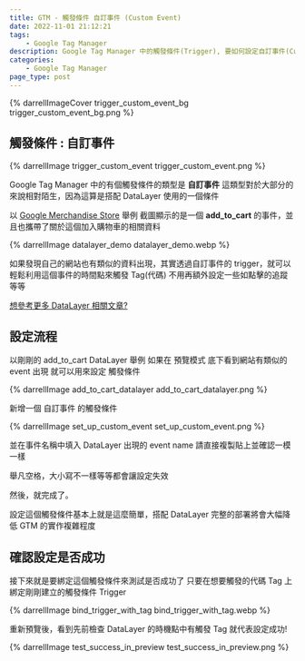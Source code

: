 ```yaml
---
title: GTM - 觸發條件 自訂事件 (Custom Event)
date: 2022-11-01 21:12:21
tags:
	- Google Tag Manager
description: Google Tag Manager 中的觸發條件(Trigger), 要如何設定自訂事件(Custom Event)來對應 Datalayer 中的事件
categories: 
	- Google Tag Manager
page_type: post
---
```


{% darrellImageCover trigger_custom_event_bg trigger_custom_event_bg.png %}

## 觸發條件 : 自訂事件

{% darrellImage trigger_custom_event trigger_custom_event.png %}

Google Tag Manager 中的有個觸發條件的類型是 **自訂事件**
這類型對於大部分的來說相對陌生，因為這算是搭配 DataLayer 使用的一個條件

以 [Google Merchandise Store](https://shop.googlemerchandisestore.com/Google+Redesign/Apparel/Google+Bike+Party+Sticker+Sheet) 舉例 
截圖顯示的是一個 **add_to_cart** 的事件，並且也攜帶了關於這個加入購物車的相關資料

{% darrellImage datalayer_demo datalayer_demo.webp %}

如果發現自己的網站也有類似的資料出現，其實透過自訂事件的 trigger，就可以輕鬆利用這個事件的時間點來觸發 Tag(代碼)
不用再額外設定一些如點擊的追蹤等等

[想參考更多 DataLayer 相關文章?](https://www.darrelltw.com/?q=datalayer&from=post)

## 設定流程

以剛剛的 add_to_cart DataLayer 舉例
如果在 預覽模式 底下看到網站有類似的 event 出現
就可以用來設定 觸發條件

{% darrellImage add_to_cart_datalayer add_to_cart_datalayer.png %}

新增一個 自訂事件 的觸發條件

{% darrellImage set_up_custom_event set_up_custom_event.png %}

並在事件名稱中填入 DataLayer 出現的 event name
請直接複製貼上並確認一模一樣

舉凡空格，大小寫不一樣等等都會讓設定失效

然後，就完成了。

設定這個觸發條件基本上就是這麼簡單，搭配 DataLayer 完整的部署將會大幅降低 GTM 的實作複雜程度

## 確認設定是否成功

接下來就是要綁定這個觸發條件來測試是否成功了
只要在想要觸發的代碼 Tag 上綁定剛剛建立的觸發條件 Trigger

{% darrellImage bind_trigger_with_tag bind_trigger_with_tag.webp %}

重新預覽後，看到先前檢查 DataLayer 的時機點中有觸發 Tag
就代表設定成功!

{% darrellImage test_success_in_preview test_success_in_preview.png %}
